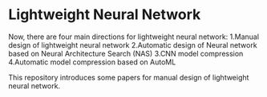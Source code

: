 # Lightweight Neural Network

Now, there are four main directions for lightweight neural network:
1.Manual design of lightweight neural network
2.Automatic design of Neural network based on Neural Architecture Search (NAS)
3.CNN model compression
4.Automatic model compression based on AutoML

This repository introduces some papers for manual design of lightweight neural network.
